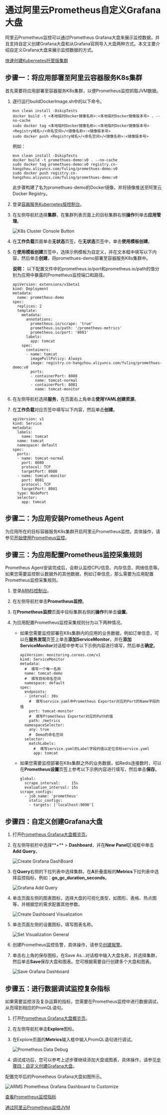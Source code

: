 # 通过阿里云Prometheus自定义Grafana大盘

阿里云Prometheus监控可以通过Prometheus Grafana大盘来展示监控数据，并且支持自定义创建Grafana大盘和从Grafana官网导入大盘两种方式。本文主要介绍自定义Grafana大盘来展示监控数据的方式。

[快速创建Kubernetes托管版集群](/intl.zh-CN/快速入门/基础入门/快速创建Kubernetes托管版集群.md)

## 步骤一：将应用部署至阿里云容器服务K8s集群

首先需要将应用部署至容器服务K8s集群，以便Prometheus监控抓取JVM数据。

1.  逐行运行buildDockerImage.sh中的以下命令。

    ```
    mvn clean install -DskipTests
    docker build -t <本地临时Docker镜像名称>:<本地临时Docker镜像版本号> . --no-cache
    sudo docker tag <本地临时Docker镜像名称>:<本地临时Docker镜像版本号> <Registry域名>/<命名空间>/<镜像名称>:<镜像版本号>
    sudo docker push <Registry域名>/<命名空间>/<镜像名称>:<镜像版本号>
    ```

    例如：

    ```
    mvn clean install -DskipTests
    docker build -t promethues-demo:v0 . --no-cache
    sudo docker tag promethues-demo:v0 registry.cn-hangzhou.aliyuncs.com/fuling/promethues-demo:v0
    sudo docker push registry.cn-hangzhou.aliyuncs.com/fuling/promethues-demo:v0
    ```

    此步骤构建了名为promethues-demo的Docker镜像，并将镜像推送至阿里云Docker Registry。

2.  登录[容器服务Kubernetes版控制台](https://cs.console.aliyun.com/#/k8s/overview)。

3.  在左侧导航栏选择**集群**，在集群列表页面上的目标集群右侧**操作**列单击**应用管理**。

    ![K8s Cluster Console Button](https://static-aliyun-doc.oss-accelerate.aliyuncs.com/assets/img/zh-CN/1230633061/p61754.png)

4.  在**工作负载**页面单击**无状态**页签，在**无状态**页签中，单击**使用模板创建**。

5.  在**使用模板创建**页签中，选择示例模板为自定义，并在文本框中填写以下内容，然后单击**创建**，将promethues-demo部署至容器服务K8s集群中。

    **说明：** 以下配置文件中的prometheus.io/port和prometheus.io/path的值分别为应用中暴露的Prometheus监控端口和路径。

    ```
    apiVersion: extensions/v1beta1
    kind: Deployment
    metadata:
      name: prometheus-demo
    spec:
      replicas: 2
      template:
        metadata:
          annotations:
            prometheus.io/scrape: 'true'
            prometheus.io/path: '/prometheus-metrics'
            prometheus.io/port: '8081'
          labels:
            app: tomcat
        spec:
          containers:
          - name: tomcat
            imagePullPolicy: Always
            image: registry.cn-hangzhou.aliyuncs.com/fuling/promethues-demo:v0
            ports:
            - containerPort: 8080
              name: tomcat-normal
            - containerPort: 8081
              name: tomcat-monitor
    ```

6.  在左侧导航栏选择**服务**，在页面右上角单击**使用YAML创建资源**。

7.  在**工作负载**对应页签中填写以下内容，然后单击**创建**。

    ```
    apiVersion: v1
    kind: Service
    metadata:
      labels:
        name: tomcat
      name: tomcat
      namespace: default
    spec:
      ports:
      - name: tomcat-normal
        port: 8080
        protocol: TCP
        targetPort: 8080
      - name: tomcat-monitor
        port: 8081
        protocol: TCP
        targetPort: 8081
      type: NodePort
      selector:
        app: tomcat
    ```


## 步骤二：为应用安装Prometheus Agent

为应用所在的目标容器服务K8s集群开启阿里云Prometheus监控。具体操作，请参见[开始使用Prometheus监控]()。

## 步骤三：为应用配置Prometheus监控采集规则

Prometheus Agent安装完成后，会默认监控CPU信息、内存信息、网络信息等。如果您需要监控默认数据外的其他数据，例如订单信息，那么需要为应用配置Prometheus监控采集规则。

1.  登录[ARMS控制台](https://arms-ap-southeast-1.console.aliyun.com/#/home)。

2.  在左侧导航栏单击**Prometheus监控**。

3.  在**Prometheus监控**页面中目标集群右侧的**操作**列单击**设置**。

4.  为应用配置Prometheus监控采集规则分为以下两种情况。

    -   如果您需要监控部署在K8s集群内的应用的业务数据，例如订单信息，可以在**服务发现**页签上单击**添加ServiceMonitor**，并在**添加ServiceMonitor**对话框中参考以下示例内容进行填写，然后单击**确定**。

        ```
        apiVersion: monitoring.coreos.com/v1
        kind: ServiceMonitor
        metadata:
          #  填写一个唯一名称
          name: tomcat-demo
          #  填写目标命名空间
          namespace: default
        spec:
          endpoints:
          - interval: 30s
            #  填写service.yaml中Prometheus Exporter对应的Port的Name字段的值
            port: tomcat-monitor
            #  填写Prometheus Exporter对应的Path的值
            path: /metrics
          namespaceSelector:
            any: true
            #  Demo的命名空间
          selector:
            matchLabels:
              #  填写service.yaml的Label字段的值以定位目标service.yaml
              app: tomcat
        ```

    -   如果您需要监控部署在K8s集群之外的业务数据，如Redis连接数时，可以在**Prometheus设置**页签上参考以下示例内容进行填写，然后单击**保存**。

        ```
        global:
          scrape_interval:     15s
          evaluation_interval: 15s
        scrape_configs:
          - job_name: 'prometheus'
            static_configs:
            - targets: ['localhost:9090']
        ```


## 步骤四：自定义创建Grafana大盘

1.  打开[Prometheus Grafana大盘概览页](http://g.console.aliyun.com/)。

2.  在左侧导航栏中选择**+** \> **Dashboard**，并在**New Panel**区域框中单击**Add Query**。

    ![Create Grafana DashBoard](https://static-aliyun-doc.oss-accelerate.aliyuncs.com/assets/img/zh-CN/1484298951/p62533.png)

3.  在**Query**右侧的下拉列表中选择集群。在**A**折叠面板的**Metrics**下拉列表中选择监控指标，例如：**go\_gc\_duration\_seconds**。

    ![Grafana Add Query](https://static-aliyun-doc.oss-accelerate.aliyuncs.com/assets/img/zh-CN/1484298951/p62736.png)

4.  单击页面左侧的图表图标，选择大盘的可视化类型，如图形、表格、热点图等，并根据您的需求配置其他参数。

    ![Create Dashboard Visualization](https://static-aliyun-doc.oss-accelerate.aliyuncs.com/assets/img/zh-CN/1484298951/p62560.png)

5.  单击页面左侧的设置图标，填写图表名称。

    ![Set Visualization General](https://static-aliyun-doc.oss-accelerate.aliyuncs.com/assets/img/zh-CN/2484298951/p62566.png)

6.  创建Prometheus监控告警，具体操作，请参见[创建报警]()。

7.  单击右上角的保存图标，在Save As...对话框中输入大盘名称，并选择集群，然后单击**Save**保存大盘和图表。您可根据需要自行创建多个大盘和图表。

    ![Save Grafana Dashboard](https://static-aliyun-doc.oss-accelerate.aliyuncs.com/assets/img/zh-CN/2484298951/p62581.png)


## 步骤五：进行数据调试监控复杂指标

如果需要监控涉及复杂运算的指标，您需要在Prometheus监控中进行数据调试，从而得到相应的PromQL语句。

1.  打开[Prometheus Grafana大盘概览页](http://g.console.aliyun.com/)。

2.  在左侧导航栏单击**Explore**图标。

3.  在Explore页面的**Metrics**输入框中输入PromQL语句进行调试。

    ![Prometheus Data Debug](https://static-aliyun-doc.oss-accelerate.aliyuncs.com/assets/img/zh-CN/2484298951/p62734.png)

4.  调试成功后，您可以参考上述步骤继续添加大盘或图表，具体操作，请参见[步骤四：自定义创建Grafana大盘](#section_8t5_8w4_779)。


配置完毕后的Prometheus Grafana大盘如图所示。

![ARMS Prometheus Grafana Dashboard to Customize](https://static-aliyun-doc.oss-accelerate.aliyuncs.com/assets/img/zh-CN/2484298951/p62691.png)

[查看Prometheus监控指标]()

[通过阿里云Prometheus监控JVM]()

